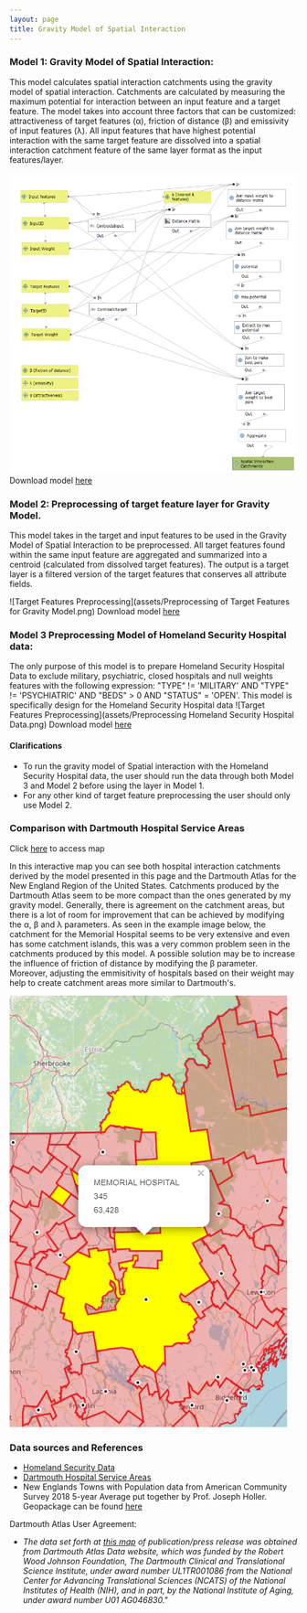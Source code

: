 ```yaml
---
layout: page
title: Gravity Model of Spatial Interaction
---
```


### Model 1: Gravity Model of Spatial Interaction:
This model calculates spatial interaction catchments using the gravity model of spatial interaction.
Catchments are calculated by measuring the maximum potential for interaction between an input feature
and a target feature. The model takes into account three factors that can be customized: attractiveness of target
features (α), friction of distance (β) and emissivity of input features (λ). All input features that have highest
 potential interaction with the same target feature are dissolved into a spatial interaction catchment feature of
  the same layer format as the input features/layer.

![Gravity Model](assets/GravityModelofSpatialInteraction.png)
Download model [here](models/GravityModel.model3)

### Model 2: Preprocessing of target feature layer for Gravity Model.

This model takes in the target and input features to be used in the Gravity Model of Spatial Interaction to be preprocessed.
All target features found within the same input feature are aggregated and summarized into a centroid (calculated from dissolved target features).
The output is a target layer is a filtered version of the target features that conserves all attribute fields.

![Target Features Preprocessing](assets/Preprocessing of Target Features for Gravity Model.png)
Download model [here](models/TargetFt.model3)

### Model 3 Preprocessing Model of Homeland Security Hospital data:
The only purpose of this model is to prepare Homeland Security Hospital Data to exclude military, psychiatric, closed hospitals and null weights
features with the following expression: "TYPE" != 'MILITARY' AND "TYPE" != 'PSYCHIATRIC' AND "BEDS" > 0 AND "STATUS" = 'OPEN'.
 This model is specifically design for the Homeland Security Hospital data
![Target Features Preprocessing](assets/Preprocessing Homeland Security Hospital Data.png)
Download model [here](models/Homeland.model3)

#### Clarifications
- To run the gravity model of Spatial interaction with the Homeland Security Hospital data, the user should run the data through both Model 3 and Model 2 before using the layer in Model 1.
- For any other kind of target feature preprocessing the user should only use Model 2.

### Comparison with Dartmouth Hospital Service Areas
Click [here](assets/) to access map


In this interactive map you can see both hospital interaction catchments derived by the model presented in this page
and the Dartmouth Atlas for the New England Region of the United States. Catchments produced by the Dartmouth Atlas seem to be more compact than the ones generated by
my gravity model. Generally, there is agreement on the catchment areas, but there is a lot of room for improvement that can be achieved by modifying the α, β and λ parameters.
As seen in the example image below, the catchment for the Memorial Hospital seems to be very extensive and even has some catchment islands, this was a very common problem seen in the catchments produced by this model. A possible solution may be to increase the influence of friction of distance by modifying the β parameter. Moreover, adjusting the emmisitivity of hospitals based on their weight may help to create catchment areas more similar to Dartmouth's.

![example](example.png)



### Data sources and References
- [Homeland Security Data](https://services1.arcgis.com/Hp6G80Pky0om7QvQ/ArcGIS/rest/services/Hospitals_1/FeatureServer)
- [Dartmouth Hospital Service Areas](https://atlasdata.dartmouth.edu/downloads/supplemental#boundaries)
- New Englands Towns with Population data from American Community Survey 2018 5-year Average put together by Prof. Joseph Holler. Geopackage can be found [here](https://gis4dev.github.io/lessons/assets/netown.gpkg)



Dartmouth Atlas User Agreement:
  - _The data set forth at [this map](assets/) of publication/press release was obtained from Dartmouth Atlas Data website, which was funded by the Robert Wood Johnson Foundation, The Dartmouth Clinical and Translational Science Institute, under award number UL1TR001086 from the National Center for Advancing Translational Sciences (NCATS) of the National Institutes of Health (NIH), and in part, by the National Institute of Aging, under award number U01 AG046830."_
